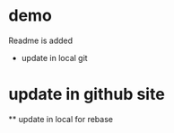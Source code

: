 # demo
Readme is added

* update in local git 

# update in github site

** update in local for rebase
